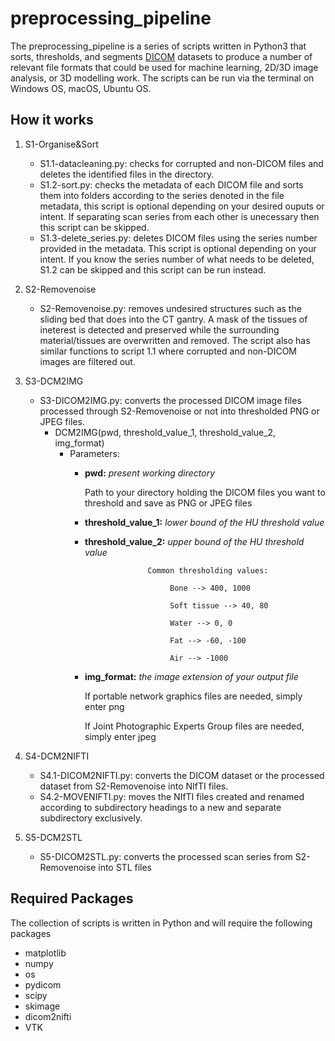 # preprocessing_pipeline

The preprocessing_pipeline is a series of scripts written in Python3 that sorts, thresholds, and segments [DICOM](https://www.dicomstandard.org/about/) datasets to produce a number of relevant file formats that could be used for machine learning, 2D/3D image analysis, or 3D modelling work. The scripts can be run via the terminal on Windows OS, macOS, Ubuntu OS.

## How it works
1) S1-Organise&Sort
    - S1.1-datacleaning.py: checks for corrupted and non-DICOM files and deletes the identified files in the directory.
    - S1.2-sort.py: checks the metadata of each DICOM file and sorts them into folders according to the series denoted in the file metadata, this script is optional    depending on your desired ouputs or intent. If separating scan series from each other is unecessary then this script can be skipped.
    - S1.3-delete_series.py: deletes DICOM files using the series number provided in the metadata. This script is optional depending on your intent. If you know the series number of what needs to be deleted, S1.2 can be skipped and this script can be run instead. 

2) S2-Removenoise
    - S2-Removenoise.py: removes undesired structures such as the sliding bed that does into the CT gantry. A mask of the tissues of ineterest is detected and preserved while the surrounding material/tissues are overwritten and removed. The script also has similar functions to script 1.1 where corrupted and non-DICOM images are filtered out.

3) S3-DCM2IMG
    - S3-DICOM2IMG.py: converts the processed DICOM image files processed through S2-Removenoise or not into thresholded PNG or JPEG files.
        - DCM2IMG(pwd, threshold_value_1, threshold_value_2,  img_format)
            - Parameters:
                - **pwd:** _present working directory_
                
                    Path to your directory holding the DICOM files you want to threshold and save as PNG or JPEG files
                - **threshold_value_1:** _lower bound of the HU threshold value_
                - **threshold_value_2:** _upper bound of the HU threshold value_                   
                    
                                    Common thresholding values:

                                         Bone --> 400, 1000

                                         Soft tissue --> 40, 80

                                         Water --> 0, 0

                                         Fat --> -60, -100

                                         Air --> -1000
                - **img_format:** _the image extension of your output file_                  
                    
                    If portable network graphics files are needed, simply enter png
                    
                    If Joint Photographic Experts Group files are needed, simply enter jpeg

4) S4-DCM2NIFTI
    - S4.1-DICOM2NIFTI.py: converts the DICOM dataset or the processed dataset from S2-Removenoise into NIfTI files.
    - S4.2-MOVENIFTI.py: moves the NIfTI files created and renamed according to subdirectory headings to a new and separate subdirectory exclusively.

5) S5-DCM2STL
    - S5-DICOM2STL.py: converts the processed scan series from S2-Removenoise into STL files

## Required Packages
The collection of scripts is written in Python and will require the following packages
- matplotlib
- numpy
- os
- pydicom
- scipy
- skimage
- dicom2nifti
- VTK
